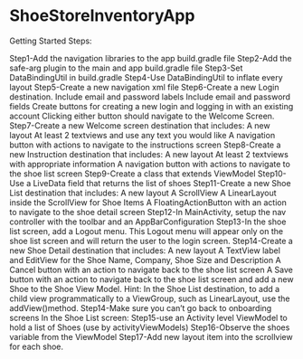 # ShoeStoreInventoryApp
Getting Started
Steps:

Step1-Add the navigation libraries to the app build.gradle file
Step2-Add the safe-arg plugin to the main and app build.gradle file
Step3-Set DataBindingUtil in build.gradle
Step4-Use DataBindingUtil to inflate every layout
Step5-Create a new navigation xml file
Step6-Create a new Login destination.
                      Include email and password labels
                      Include email and password fields
                      Create buttons for creating a new login and logging in with an existing account
                      Clicking either button should navigate to the Welcome Screen.
Step7-Create a new Welcome screen destination that includes:
                      A new layout
                      At least 2 textviews and use any text you would like
                      A navigation button with actions to navigate to the instructions screen
Step8-Create a new Instruction destination that includes:
                      A new layout
                      At least 2 textviews with appropriate information
                      A navigation button with actions to navigate to the shoe list screen
Step9-Create a class that extends ViewModel
Step10-Use a LiveData field that returns the list of shoes
Step11-Create a new Shoe List destination that includes:
                    A new layout
                    A ScrollView
                    A LinearLayout inside the ScrollView for Shoe Items
                    A FloatingActionButton with an action to navigate to the shoe detail screen
Step12-In MainActivity, setup the nav controller with the toolbar and an AppBarConfiguration
Step13-In the shoe list screen, add a Logout menu. This Logout menu will appear only on the shoe list screen and will return the user to the login screen.
Step14-Create a new Shoe Detail destination that includes:
                    A new layout
                    A TextView label and EditView for the Shoe Name, Company, Shoe Size and Description
                    A Cancel button with an action to navigate back to the shoe list screen
                    A Save button with an action to navigate back to the shoe list screen and add a new Shoe to the Shoe View Model.
                    Hint: In the Shoe List destination, to add a child view programmatically to a ViewGroup, such as LinearLayout, use the addView()method.
Step14-Make sure you can’t go back to onboarding screens In the Shoe List screen:
Step15-use an Activity level ViewModel to hold a list of Shoes (use by activityViewModels)
Step16-Observe the shoes variable from the ViewModel
Step17-Add new layout item into the scrollview for each shoe.
